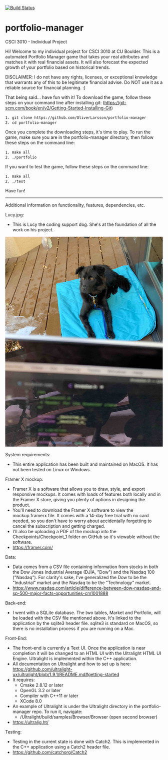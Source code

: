 [![Build Status](https://travis-ci.com/OliverLarsson/portfolio-manager.svg?branch=master)](https://travis-ci.com/OliverLarsson/portfolio-manager)
# portfolio-manager
CSCI 3010 - Individual Project 

Hi! Welcome to my individual project for CSCI 3010 at CU Boulder. This is a automated Portfolio Manager game that takes your real attributes and matches it with real financial assets. It will also forecast the expected growth of your portfolio based on historical trends. 

DISCLAIMER: I do not have any rights, licenses, or exceptional knowledge that warrants any of this to be legitimate financial advise. Do NOT use it as a reliable source for financial planning. :) 

That being said... have fun with it! To download the game, follow these steps on your command line after installing git: (https://git-scm.com/book/en/v2/Getting-Started-Installing-Git)

    1. git clone https://github.com/OliverLarsson/portfolio-manager 
    2. cd portfolio-manager

Once you complete the downloading steps, it's time to play. To run the game, make sure you are in the portfolio-manager directory, then follow these steps on the command line: 

    1. make all
    2. ./portfolio

If you want to test the game, follow these steps on the command line: 

    1. make all 
    2. ./test

Have fun! 

********************

Additional information on functionality, features, dependencies, etc. 

Lucy.jpg: 
- This is Lucy the coding support dog. She's at the foundation of all the work on his project. 

![alt text](https://github.com/OliverLarsson/portfolio-manager/blob/master/Lucy.jpg)

System requirements: 
- This entire application has been built and maintained on MacOS. It has not been tested on Linux or Windows. 

Framer X mockup: 
- Framer X is a software that allows you to draw, style, and export responsive mockups. It comes with loads of features both locally and in the Framer X store, giving you plenty of options in designing the product. 
- You'll need to download the Framer X software to view the mockup.framerx file. It comes with a 14-day free trial with no card needed, so you don't have to worry about accidentally forgetting to cancel the subscription and getting charged.
- I'll also be uploading a PDF of the mockup into the Checkpoints/Checkpoint_1 folder on GitHub so it's viewable without the software. 
- https://framer.com/

Data: 
- Data comes from a CSV file containing information from stocks in both the Dow Jones Industrial Average (DJIA, "Dow") and the Nasdaq 100 ("Nasdaq"). For clarity's sake, I've generalized the Dow to be the "Industrial" market and the Nasdaq to be the "Technology" market. 
- https://www.nasdaq.com/article/difference-between-dow-nasdaq-and-sp-500-major-facts-opportunities-cm1001888

Back-end: 
- I went with a SQLite database. The two tables, Market and Portfolio, will be loaded with the CSV file mentioned above. It's linked to the application by the sqlite3 header file. sqlite3 is standard on MacOS, so there is no installation process if you are running on a Mac. 

Front-End: 
- The front-end is currently a Text UI. Once the application is near completion it will be changed to an HTML UI with the Ultralight HTML UI Engine. Ultralight is implemented within the C++ application. 
- All documentation on Ultralight and how to set up is here: https://github.com/ultralight-ux/ultralight/blob/1.9.1/README.md#getting-started
- It requires: 
    - Cmake 2.8.12 or later
    - OpenGL 3.2 or later 
    - Compiler with C++11 or later 
    - XCode 8.0
- An example of Ultralight is under the Ultralight directory in the portfolio-manager repo. To run it, navigate: 
    - /Ultralight/build/samples/Browser/Browser (open second browser)
- https://ultralig.ht/

Testing: 
- Testing in the current state is done with Catch2. This is implemented in the C++ application using a Catch2 header file. 
- https://github.com/catchorg/Catch2


